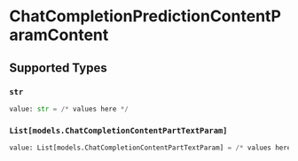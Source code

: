 # ChatCompletionPredictionContentParamContent


## Supported Types

### `str`

```python
value: str = /* values here */
```

### `List[models.ChatCompletionContentPartTextParam]`

```python
value: List[models.ChatCompletionContentPartTextParam] = /* values here */
```

